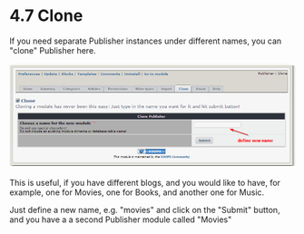 # 4.7 Clone

If you need separate Publisher instances under different names, you can "clone" Publisher here.

![](../.gitbook/assets/clone1.png)

This is useful, if you have different blogs, and you would like to have, for example, one for Movies, one for Books, and another one for Music.

Just define a new name, e.g. "movies" and click on the "Submit" button, and you have a a second Publisher module called "Movies"

